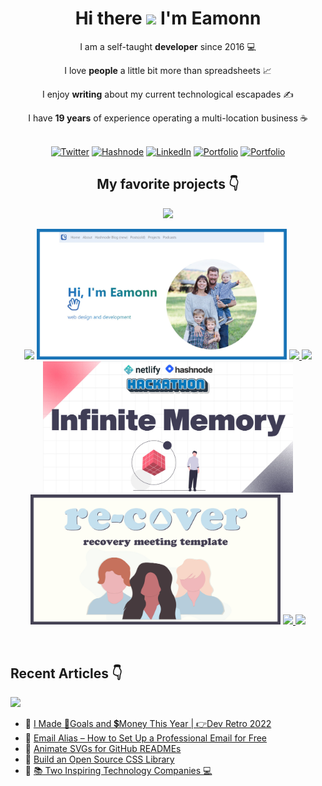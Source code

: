 <h1 align="center">Hi there <img src="https://media.giphy.com/media/m0dmKBkncVETJv2h0S/giphy.gif" width="40"/> I'm Eamonn</h1>

<p align="center">
    I am a self-taught <strong>developer</strong> since 2016 💻
</p>
<p align="center">
    I love <strong>people</strong> a little bit more than spreadsheets 📈
</p>
<p align="center">
    I enjoy <strong>writing</strong> about my current technological escapades ✍
</p>
<p align="center">
    I have <strong>19 years</strong> of experience operating a multi-location business ☕
</p>

<br>
<div align="center">
<a href="https://twitter.com/EamonnCottrell"><img src="https://img.shields.io/badge/Twitter-1DA1F2?style=for-the-badge&logo=twitter&logoColor=white" alt="Twitter"/></a>
<a href="https://blog.eamonncottrell.com/"><img src="https://img.shields.io/badge/DEV BLOG-Hashnode?color=2962FF&style=for-the-badge&logo=hashnode&logoColor=white" alt="Hashnode"/></a>
<a href="https://www.linkedin.com/in/eamonncottrell/"><img src="https://img.shields.io/badge/LinkedIn-LinkedIn?color=0077b5&style=for-the-badge&logo=linkedin" alt="LinkedIn"/></a>
<a href="https://eamonncottrell.com"><img src="https://img.shields.io/badge/PORTFOLIO-Eamonn?style=for-the-badge&logo=About.me&logoColor=black&color=d5e6ff" alt="Portfolio"/></a>
<a href="https://www.freecodecamp.org/news/author/eamonn/"><img src="https://img.shields.io/badge/FREECODECAMP-Eamonn's Author Page?style=for-the-badge&logo=freecodecamp&color=3b3b4f" alt="Portfolio"/></a>

<br>


<h2 align="center">My favorite projects 👇</h2>

<img src="https://media.giphy.com/media/SUFDrfRJOTmcmZndwx/giphy.gif" width="150"/>
</div>
<p align="center">
    <img width="400" src="https://user-images.githubusercontent.com/3012159/186456090-a216d2d8-26a6-464b-9ba5-ebda2d50df5a.png"/>
    <img width="400" src="https://github.com/sieis/cottrell-theme/blob/main/static/images/twitter-img.jpg?raw=true">
    <a href="https://github.com/sieis/unmove"><img src="https://github-readme-stats.vercel.app/api/pin/?username=sieis&repo=unmove&theme=calm">
    </a>
    <a href="https://github.com/sieis/cottrell-theme">
        <img src="https://github-readme-stats.vercel.app/api/pin/?username=sieis&repo=cottrell-theme&theme=calm">
    </a>
    <img width="400" src="https://raw.githubusercontent.com/sieis/infinite-memory/main/img/infinite-twitter-card.jpg"/>
    <img width="400" src="https://raw.githubusercontent.com/sieis/re-cover/main/static/images/recover-theme.jpg">
    <a href="https://github.com/sieis/infinite-memory">
        <img src="https://github-readme-stats.vercel.app/api/pin/?username=sieis&repo=infinite-memory&theme=calm">
    </a>
    <a href="https://github.com/sieis/re-cover">
        <img src="https://github-readme-stats.vercel.app/api/pin/?username=sieis&repo=re-cover&theme=calm">
    </a>
</p>
<br>

<h2>Recent Articles 👇</h2>

<img src="https://media.giphy.com/media/RhMmGFlRGT1UtgGTaD/giphy.gif" width="140"/>
    
<!-- BLOGPOSTS:START -->
 - 🌮 [I Made 📃Goals and 💲Money This Year | 👉Dev Retro 2022](https://blog.eamonncottrell.com/i-made-goals-and-money-this-year-dev-retro-2022)
 - 🚀 [Email Alias – How to Set Up a Professional Email for Free](https://blog.eamonncottrell.com/email-alias-how-to-set-up-a-professional-email-for-free)
 - 💫 [Animate SVGs for GitHub READMEs](https://blog.eamonncottrell.com/animate-svgs-for-github-readmes)
 - 🚀 [Build an Open Source CSS Library](https://blog.eamonncottrell.com/build-an-open-source-css-library)
 - 💫 [📚 Two Inspiring Technology Companies 💻](https://blog.eamonncottrell.com/two-inspiring-technology-companies)<!-- BLOGPOSTS:END -->




<br>

